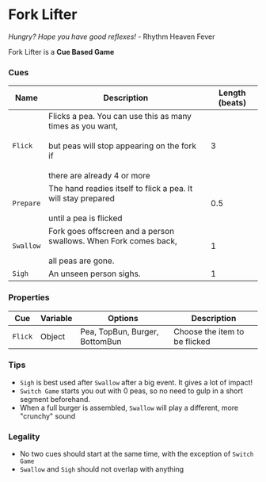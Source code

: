 # Fork Lifter

*Hungry? Hope you have good reflexes!* - Rhythm Heaven Fever

Fork Lifter is a **Cue Based Game**

### Cues

|Name|Description|Length (beats)|
|---|---|---|
|`Flick`|Flicks a pea. You can use this as many times as you want, <br></br>but peas will stop appearing on the fork if <br></br>there are already 4 or more|3|
|`Prepare`|The hand readies itself to flick a pea. It will stay prepared<br></br> until a pea is flicked|0.5|
|`Swallow`|Fork goes offscreen and a person swallows. When Fork comes back,<br></br> all peas are gone.|1|
|`Sigh`|An unseen person sighs.|1|

### Properties

|Cue|Variable|Options|Description|
|---|---|---|---|
|`Flick`|Object|Pea, TopBun, Burger, BottomBun|Choose the item to be flicked|

### Tips
- `Sigh` is best used after `Swallow` after a big event. It gives a lot of impact!
- `Switch Game` starts you out with 0 peas, so no need to gulp in a short segment beforehand.
- When a full burger is assembled, `Swallow` will play a different, more "crunchy" sound

### Legality
- No two cues should start at the same time, with the exception of `Switch Game`
- `Swallow` and `Sigh` should not overlap with anything
